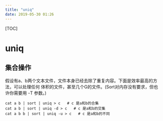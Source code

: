 ```yaml
---
title: "uniq"
date: 2019-05-30 01:26
---
```



[TOC]



# uniq



## 集合操作

假设有a、b两个文本文件，文件本身已经去除了重复内容。下面是效率最高的方法，可以处理任何 体积的文件，甚至几个G的文件。(Sort对内存没有要求，但也许你需要用 -T 参数。)

```
cat a b | sort | uniq > c   # c 是a和b的合集
cat a b | sort | uniq -d > c   # c 是a和b的交集
cat a b b | sort | uniq -u > c   # c 是a和b的不同
```

